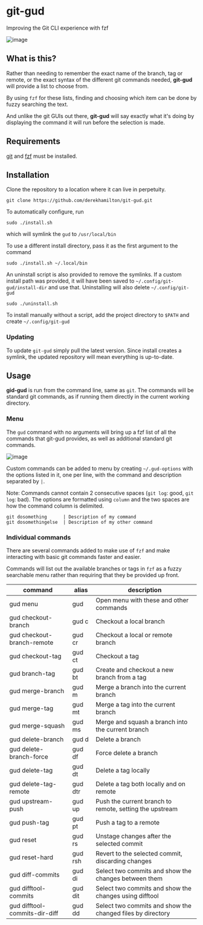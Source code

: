 # git-gud

Improving the Git CLI experience with fzf

![image](https://i.imgur.com/caoe79G.gif)

## What is this?

Rather than needing to remember the exact name of the branch, tag or remote, or the exact syntax of the different git commands needed, **git-gud** will provide a list to choose from.

By using `fzf` for these lists, finding and choosing which item can be done by fuzzy searching the text.

And unlike the git GUIs out there, **git-gud** will say exactly what it's doing by displaying the command it will run before the selection is made.

## Requirements

[git](https://github.com/git/git) and [fzf](https://github.com/junegunn/fzf) must be installed.

## Installation

Clone the repository to a location where it can live in perpetuity.

```
git clone https://github.com/derekhamilton/git-gud.git
```

To automatically configure, run

```
sudo ./install.sh
```

which will symlink the `gud` to `/usr/local/bin`

To use a different install directory, pass it as the first argument to the command

```
sudo ./install.sh ~/.local/bin
```

An uninstall script is also provided to remove the symlinks. If a custom install path was provided, it will have been saved to `~/.config/git-gud/install-dir` and use that. Uninstalling will also delete `~/.config/git-gud`

```
sudo ./uninstall.sh
```

To install manually without a script, add the project directory to `$PATH` and create `~/.config/git-gud`

### Updating

To update `git-gud` simply pull the latest version. Since install creates a symlink, the updated repository will mean everything is up-to-date.

## Usage

**gid-gud** is run from the command line, same as `git`. The commands will be standard git commands, as if running them directly in the current working directory.

### Menu

The `gud` command with no arguments will bring up a fzf list of all the commands that git-gud provides, as well as additional standard git commands.

![image](https://i.imgur.com/BO7rhuw.png)

Custom commands can be added to menu by creating `~/.gud-options` with the options listed in it, one per line, with the command and description separated by `|`.

Note: Commands cannot contain 2 consecutive spaces (`git log`: good, `git  log`: bad). The options are formatted using `column` and the two spaces are how the command column is delimited.

```
git dosomething      | Description of my command
git dosomethingelse  | Description of my other command
```

### Individual commands

There are several commands added to make use of `fzf` and make interacting with basic git commands faster and easier.

Commands will list out the available branches or tags in `fzf` as a fuzzy searchable menu rather than requiring that they be provided up front.

| command                       | alias   | description                                                |
| ----------------------------- | --------| ---------------------------------------------------------- |
| gud menu                      | gud     | Open menu with these and other commands                    |
| gud checkout-branch           | gud c   | Checkout a local branch                                    |
| gud checkout-branch-remote    | gud cr  | Checkout a local or remote branch                          |
| gud checkout-tag              | gud ct  | Checkout a tag                                             |
| gud branch-tag                | gud bt  | Create and checkout a new branch from a tag                |
| gud merge-branch              | gud m   | Merge a branch into the current branch                     |
| gud merge-tag                 | gud mt  | Merge a tag into the current branch                        |
| gud merge-squash              | gud ms  | Merge and squash a branch into the current branch          |
| gud delete-branch             | gud d   | Delete a branch                                            |
| gud delete-branch-force       | gud df  | Force delete a branch                                      |
| gud delete-tag                | gud dt  | Delete a tag locally                                       |
| gud delete-tag-remote         | gud dtr | Delete a tag both locally and on remote                    |
| gud upstream-push             | gud up  | Push the current branch to remote, setting the upstream    |
| gud push-tag                  | gud pt  | Push a tag to a remote                                     |
| gud reset                     | gud rs  | Unstage changes after the selected commit                  |
| gud reset-hard                | gud rsh | Revert to the selected commit, discarding changes          |
| gud diff-commits              | gud di  | Select two commits and show the changes between them       |
| gud difftool-commits          | gud dit | Select two commits and show the changes using difftool     |
| gud difftool-commits-dir-diff | gud dd  | Select two commits and show the changed files by directory |
